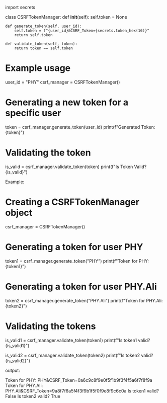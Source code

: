 import secrets

class CSRFTokenManager:
    def __init__(self):
        self.token = None

    def generate_token(self, user_id):
        self.token = f"{user_id}&CSRF_Token={secrets.token_hex(16)}"
        return self.token

    def validate_token(self, token):
        return token == self.token


# Example usage
user_id = "PHY"
csrf_manager = CSRFTokenManager()

# Generating a new token for a specific user
token = csrf_manager.generate_token(user_id)
print(f"Generated Token: {token}")

# Validating the token
is_valid = csrf_manager.validate_token(token)
print(f"Is Token Valid? {is_valid}")



Example:

# Creating a CSRFTokenManager object
csrf_manager = CSRFTokenManager()

# Generating a token for user PHY
token1 = csrf_manager.generate_token("PHY")
print(f"Token for PHY: {token1}")

# Generating a token for user PHY.Ali
token2 = csrf_manager.generate_token("PHY.Ali")
print(f"Token for PHY.Ali: {token2}")

# Validating the tokens
is_valid1 = csrf_manager.validate_token(token1)
print(f"Is token1 valid? {is_valid1}")

is_valid2 = csrf_manager.validate_token(token2)
print(f"Is token2 valid? {is_valid2}")


output:

Token for PHY: PHY&CSRF_Token=0a6c9c8f9e0f5f1b9f3f4f5a6f7f8f9a
Token for PHY.Ali: PHY.Ali&CSRF_Token=9a8f7f6a5f4f3f9b1f5f0f9e8f9c6c0a
Is token1 valid? False
Is token2 valid? True
